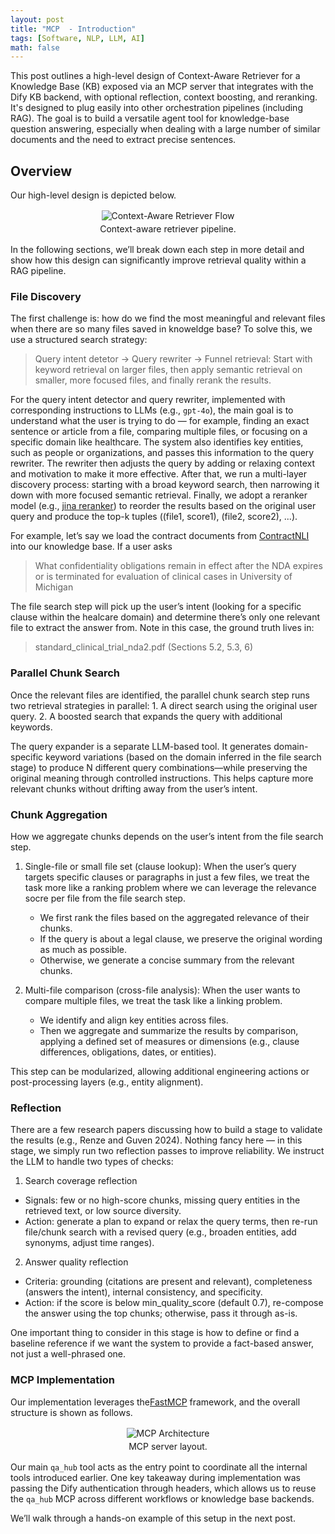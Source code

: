 ```yaml
---
layout: post
title: "MCP  - Introduction"
tags: [Software, NLP, LLM, AI]
math: false
---
```


This post outlines a high-level design of Context-Aware Retriever for a Knowledge Base (KB) exposed via an MCP server that integrates with the Dify KB backend, with optional reflection, context boosting, and reranking. It's designed to plug easily into other orchestration pipelines (including RAG). The goal is to build a versatile agent tool for knowledge-base question answering, especially when dealing with a large number of similar documents and the need to extract precise sentences.

## Overview
Our high-level design is depicted below.

<div style="text-align:center; margin: 1rem 0;">
  <img src="{{ site.baseurl }}/assets/images/retriever_flow.svg" alt="Context-Aware Retriever Flow" style="max-width:100%; height:auto;" />
  <div style="color: var(--text-secondary); font-size: var(--font-size-sm); margin-top: .25rem;">Context-aware retriever pipeline.</div>
</div>

In the following sections, we’ll break down each step in more detail and show how this design can significantly improve retrieval quality within a RAG pipeline.

### File Discovery

The first challenge is: how do we find the most meaningful and relevant files when there are so many files saved in knoweldge base? To solve this, we use a structured search strategy:

> Query intent detetor → Query rewriter → Funnel retrieval: Start with keyword retrieval on larger files, then apply semantic retrieval on smaller, more focused files, and finally rerank the results.

For the query intent detector and query rewriter, implemented with corresponding instructions to LLMs (e.g., `gpt-4o`), the main goal is to understand what the user is trying to do — for example, finding an exact sentence or article from a file, comparing multiple files, or focusing on a specific domain like healthcare. The system also identifies key entities, such as people or organizations, and passes this information to the query rewriter. The rewriter then adjusts the query by adding or relaxing context and motivation to make it more effective. After that, we run a multi-layer discovery process: starting with a broad keyword search, then narrowing it down with more focused semantic retrieval. Finally, we adopt a reranker model (e.g., [jina reranker](https://huggingface.co/jinaai/jina-reranker-v2-base-multilingual)) to reorder the results based on the original user query and produce the top-k tuples ((file1, score1), (file2, score2), ...).


For example, let’s say we load the contract documents from [ContractNLI](https://stanfordnlp.github.io/contract-nli) into our knowledge base. If a user asks
> What confidentiality obligations remain in effect after the NDA expires or is terminated for evaluation of clinical cases in University of Michigan

The file search step will pick up the user’s intent (looking for a specific clause within the healcare domain) and determine there’s only one relevant file to extract the answer from. Note in this case, the ground truth lives in:

> standard_clinical_trial_nda2.pdf (Sections 5.2, 5.3, 6)

### Parallel Chunk Search
Once the relevant files are identified, the parallel chunk search step runs two retrieval strategies in parallel:
	1.	A direct search using the original user query.
	2.	A boosted search that expands the query with additional keywords.

The query expander is a separate LLM-based tool. It generates domain-specific keyword variations (based on the domain inferred in the file search stage) to produce N different query combinations—while preserving the original meaning through controlled instructions. This helps capture more relevant chunks without drifting away from the user’s intent.


### Chunk Aggregation
How we aggregate chunks depends on the user’s intent from the file search step.

1.  Single-file or small file set (clause lookup):
When the user’s query targets specific clauses or paragraphs in just a few files, we treat the task more like a ranking problem where we can leverage the relevance socre per file from the file search step.
	-	We first rank the files based on the aggregated relevance of their chunks.
	-	If the query is about a legal clause, we preserve the original wording as much as possible.
	-	Otherwise, we generate a concise summary from the relevant chunks.


2. Multi-file comparison (cross-file analysis):
When the user wants to compare multiple files, we treat the task like a linking problem.
	-	We identify and align key entities across files.
	-	Then we aggregate and summarize the results by comparison, applying a defined set of measures or dimensions (e.g., clause differences, obligations, dates, or entities).

This step can be modularized, allowing additional engineering actions or post-processing layers (e.g., entity alignment).


### Reflection
There are a few research papers discussing how to build a stage to validate the results (e.g., Renze and Guven 2024).
Nothing fancy here — in this stage, we simply run two reflection passes to improve reliability. We instruct the LLM to handle two types of checks:
1.	Search coverage reflection
- Signals: few or no high-score chunks, missing query entities in the retrieved text, or low source diversity.
- Action: generate a plan to expand or relax the query terms, then re-run file/chunk search with a revised query (e.g., broaden entities, add synonyms, adjust time ranges).

2.	Answer quality reflection
- Criteria: grounding (citations are present and relevant), completeness (answers the intent), internal consistency, and specificity.
- Action: if the score is below min_quality_score (default 0.7), re-compose the answer using the top chunks; otherwise, pass it through as-is.

One important thing to consider in this stage is how to define or find a baseline reference if we want the system to provide a fact-based answer, not just a well-phrased one.

### MCP Implementation
Our implementation leverages the[FastMCP](https://gofastmcp.com/getting-started/welcome) framework, and the overall structure is shown as follows.
<div style="text-align:center; margin: 1rem 0;">
  <img src="{{ site.baseurl }}/assets/images/mcp_arch.svg" alt="MCP Architecture" style="max-width:100%; height:auto;" />
  <div style="color: var(--text-secondary); font-size: var(--font-size-sm); margin-top: .25rem;">MCP server layout.</div>
</div>

Our main `qa_hub` tool acts as the entry point to coordinate all the internal tools introduced earlier.
One key takeaway during implementation was passing the Dify authentication through headers, which allows us to reuse the `qa_hub` MCP across different workflows or knowledge base backends.

We’ll walk through a hands-on example of this setup in the next post.
